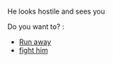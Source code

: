 He looks hostile and sees you

Do you want to? :

- [Run away](../bad-ending/runending.md)
- [fight him](../situations/fighting.md)